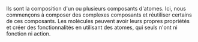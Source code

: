 Ils sont la composition d'un ou plusieurs composants d'atomes. Ici, nous commençons à composer des complexes
composants et réutiliser certains de ces composants. Les molécules peuvent avoir leurs propres propriétés et
créer des fonctionnalités en utilisant des atomes, qui seuls n'ont ni fonction ni action.